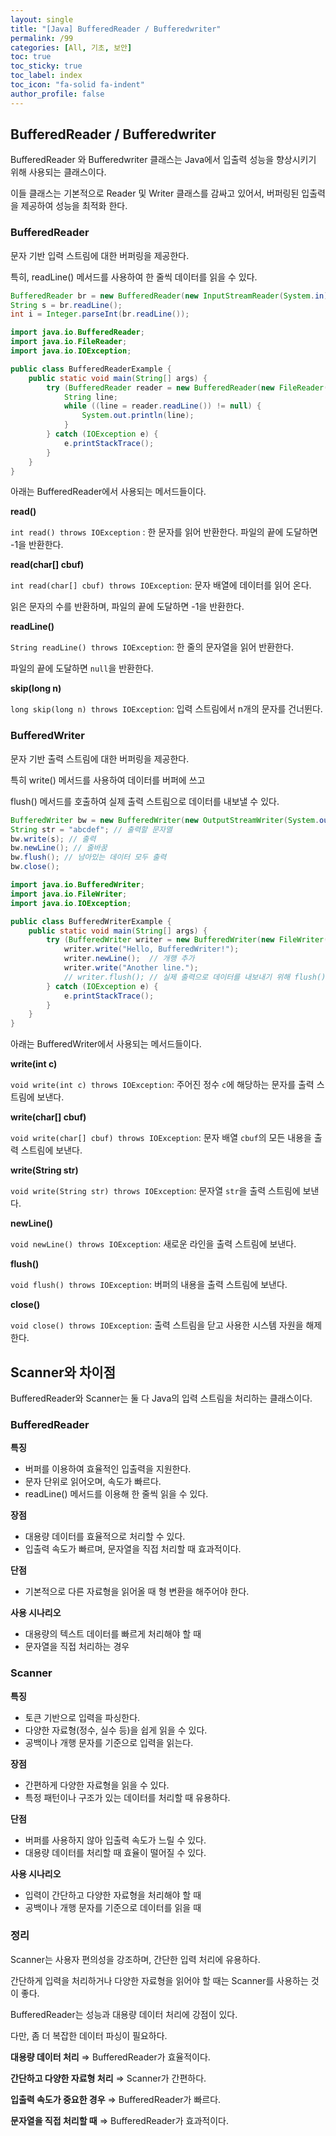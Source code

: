 ```yaml
---
layout: single
title: "[Java] BufferedReader / Bufferedwriter"
permalink: /99
categories: [All, 기초, 보안]
toc: true
toc_sticky: true
toc_label: index
toc_icon: "fa-solid fa-indent"
author_profile: false
---
```


<div class="cl1"></div>

## BufferedReader / Bufferedwriter

BufferedReader 와 Bufferedwriter 클래스는 Java에서 입출력 성능을 향상시키기 위해 사용되는 클래스이다.

이들 클래스는 기본적으로 Reader 및 Writer 클래스를 감싸고 있어서, 버퍼링된 입출력을 제공하여 성능을 최적화 한다.

<div class="cl2"></div>

### BufferedReader

문자 기반 입력 스트림에 대한 버퍼링을 제공한다.

특히, readLine() 메서드를 사용하여 한 줄씩 데이터를 읽을 수 있다.

<div class="cl3"></div>

```java
BufferedReader br = new BufferedReader(new InputStreamReader(System.in)); // 선언
String s = br.readLine();
int i = Integer.parseInt(br.readLine());
```

<div class="cl3"></div>

```java
import java.io.BufferedReader;
import java.io.FileReader;
import java.io.IOException;

public class BufferedReaderExample {
    public static void main(String[] args) {
        try (BufferedReader reader = new BufferedReader(new FileReader("example.txt"))) {
            String line;
            while ((line = reader.readLine()) != null) {
                System.out.println(line);
            }
        } catch (IOException e) {
            e.printStackTrace();
        }
    }
}
```

<div class="cl3"></div>

아래는 BufferedReader에서 사용되는 메서드들이다.

<div class="cl3"></div>

**read()**

`int read() throws IOException` : 한 문자를 읽어 반환한다. 파일의 끝에 도달하면 -1을 반환한다.

<div class="cl3"></div>

**read(char[] cbuf)**

`int read(char[] cbuf) throws IOException`: 문자 배열에 데이터를 읽어 온다.

읽은 문자의 수를 반환하며, 파일의 끝에 도달하면 -1을 반환한다.

<div class="cl3"></div>

**readLine()**

`String readLine() throws IOException`: 한 줄의 문자열을 읽어 반환한다.

파일의 끝에 도달하면 `null`을 반환한다.

<div class="cl3"></div>

**skip(long n)**

`long skip(long n) throws IOException`: 입력 스트림에서 n개의 문자를 건너뛴다.

<div class="cl2"></div>

### BufferedWriter

문자 기반 출력 스트림에 대한 버퍼링을 제공한다.

특히 write() 메서드를 사용하여 데이터를 버퍼에 쓰고

flush() 메서드를 호출하여 실제 출력 스트림으로 데이터를 내보낼 수 있다.

<div class="cl3"></div>

```java
BufferedWriter bw = new BufferedWriter(new OutputStreamWriter(System.out)); // 선언
String str = "abcdef"; // 출력할 문자열
bw.write(s); // 출력
bw.newLine(); // 줄바꿈
bw.flush(); // 남아있는 데이터 모두 출력
bw.close();
```

<div class="cl3"></div>

```java
import java.io.BufferedWriter;
import java.io.FileWriter;
import java.io.IOException;

public class BufferedWriterExample {
    public static void main(String[] args) {
        try (BufferedWriter writer = new BufferedWriter(new FileWriter("output.txt"))) {
            writer.write("Hello, BufferedWriter!");
            writer.newLine();  // 개행 추가
            writer.write("Another line.");
            // writer.flush(); // 실제 출력으로 데이터를 내보내기 위해 flush() 호출 (try-with-resources를 사용하면 자동으로 수행됨)
        } catch (IOException e) {
            e.printStackTrace();
        }
    }
}
```

<div class="cl3"></div>

아래는 BufferedWriter에서 사용되는 메서드들이다.

<div class="cl3"></div>

**write(int c)**
    
`void write(int c) throws IOException`: 주어진 정수 `c`에 해당하는 문자를 출력 스트림에 보낸다.

<div class="cl3"></div>
    
**write(char[] cbuf)**
    
`void write(char[] cbuf) throws IOException`: 문자 배열 `cbuf`의 모든 내용을 출력 스트림에 보낸다.
    
<div class="cl3"></div>

**write(String str)**
    
`void write(String str) throws IOException`: 문자열 `str`을 출력 스트림에 보낸다.
    
<div class="cl3"></div>

**newLine()**
    
`void newLine() throws IOException`: 새로운 라인을 출력 스트림에 보낸다.
    
<div class="cl3"></div>

**flush()**
    
`void flush() throws IOException`: 버퍼의 내용을 출력 스트림에 보낸다.
    
<div class="cl3"></div>

**close()**
    
`void close() throws IOException`: 출력 스트림을 닫고 사용한 시스템 자원을 해제한다.
    
<div class="cl1"></div>

## Scanner와 차이점

BufferedReader와 Scanner는 둘 다 Java의 입력 스트림을 처리하는 클래스이다.

<div class="cl3"></div>

### BufferedReader

**특징**

- 버퍼를 이용하여 효율적인 입출력을 지원한다.
- 문자 단위로 읽어오며, 속도가 빠르다.
- readLine() 메서드를 이용해 한 줄씩 읽을 수 있다.

<div class="cl3"></div>

**장점**

- 대용량 데이터를 효율적으로 처리할 수 있다.
- 입출력 속도가 빠르며, 문자열을 직접 처리할 때 효과적이다.

<div class="cl3"></div>

**단점**

- 기본적으로 다른 자료형을 읽어올 때 형 변환을 해주어야 한다.

<div class="cl3"></div>

**사용 시나리오**

- 대용량의 텍스트 데이터를 빠르게 처리해야 할 때
- 문자열을 직접 처리하는 경우

<div class="cl2"></div>

### Scanner

**특징**

- 토큰 기반으로 입력을 파싱한다.
- 다양한 자료형(정수, 실수 등)을 쉽게 읽을 수 있다.
- 공백이나 개행 문자를 기준으로 입력을 읽는다.

<div class="cl3"></div>

**장점**

- 간편하게 다양한 자료형을 읽을 수 있다.
- 특정 패턴이나 구조가 있는 데이터를 처리할 때 유용하다.

<div class="cl3"></div>

**단점**

- 버퍼를 사용하지 않아 입출력 속도가 느릴 수 있다.
- 대용량 데이터를 처리할 때 효율이 떨어질 수 있다.

<div class="cl3"></div>

**사용 시나리오**

- 입력이 간단하고 다양한 자료형을 처리해야 할 때
- 공백이나 개행 문자를 기준으로 데이터를 읽을 때

<div class="cl2"></div>

### 정리

Scanner는 사용자 편의성을 강조하며, 간단한 입력 처리에 유용하다.

간단하게 입력을 처리하거나 다양한 자료형을 읽어야 할 때는 Scanner를 사용하는 것이 좋다.

<div class="cl3"></div>

BufferedReader는 성능과 대용량 데이터 처리에 강점이 있다.

다만, 좀 더 복잡한 데이터 파싱이 필요하다.

<div class="cl3"></div>

**대용량 데이터 처리** ⇒ BufferedReader가 효율적이다.

**간단하고 다양한 자료형 처리** ⇒ Scanner가 간편하다.

**입출력 속도가 중요한 경우** ⇒ BufferedReader가 빠르다.

**문자열을 직접 처리할 때** ⇒ BufferedReader가 효과적이다.